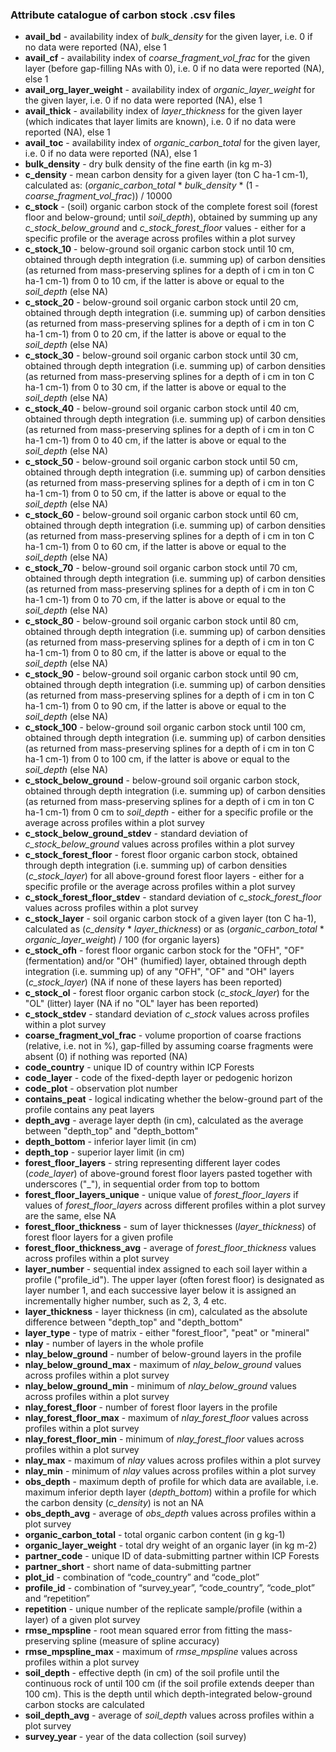 
### Attribute catalogue of carbon stock .csv files

-   **avail_bd** - availability index of *bulk_density* for the given layer,
    i.e. 0 if no data were reported (NA), else 1
-   **avail_cf** - availability index of *coarse_fragment_vol_frac* for the
    given layer (before gap-filling NAs with 0), i.e. 0 if no data were
    reported (NA), else 1
-   **avail_org_layer_weight** - availability index of *organic_layer_weight* 
    for the given layer, i.e. 0 if no data were reported (NA), else 1
-   **avail_thick** - availability index of *layer_thickness* for the given
    layer (which indicates that layer limits are known), i.e. 0 if no data
    were reported (NA), else 1
-   **avail_toc** - availability index of *organic_carbon_total* for the
    given layer, i.e. 0 if no data were reported (NA), else 1
-   **bulk_density** - dry bulk density of the fine earth (in kg m-3)
-   **c_density** - mean carbon density for a given layer (ton C ha-1 cm-1),
    calculated as:
    (*organic_carbon_total* * *bulk_density* *
    (1 - *coarse_fragment_vol_frac*)) / 10000
-   **c_stock** - (soil) organic carbon stock of the complete forest soil
    (forest floor and below-ground; until *soil_depth*),
    obtained by summing up any *c_stock_below_ground* and
    *c_stock_forest_floor* values - either for a specific profile or the
    average across profiles within a plot survey
-   **c_stock_10** - below-ground soil organic carbon stock until 10 cm,
    obtained through depth integration (i.e. summing up) of carbon densities
    (as returned from mass-preserving splines for a depth of i cm
    in ton C ha-1 cm-1) from 0 to 10 cm, if the latter is above or equal to the
    *soil_depth* (else NA)
-   **c_stock_20** - below-ground soil organic carbon stock until 20 cm,
    obtained through depth integration (i.e. summing up) of carbon densities
    (as returned from mass-preserving splines for a depth of i cm
    in ton C ha-1 cm-1) from 0 to 20 cm, if the latter is above or equal to the
    *soil_depth* (else NA)
-   **c_stock_30** - below-ground soil organic carbon stock until 30 cm,
    obtained through depth integration (i.e. summing up) of carbon densities
    (as returned from mass-preserving splines for a depth of i cm
    in ton C ha-1 cm-1) from 0 to 30 cm, if the latter is above or equal to the
    *soil_depth* (else NA)
-   **c_stock_40** - below-ground soil organic carbon stock until 40 cm,
    obtained through depth integration (i.e. summing up) of carbon densities
    (as returned from mass-preserving splines for a depth of i cm
    in ton C ha-1 cm-1) from 0 to 40 cm, if the latter is above or equal to the
    *soil_depth* (else NA)
-   **c_stock_50** - below-ground soil organic carbon stock until 50 cm,
    obtained through depth integration (i.e. summing up) of carbon densities
    (as returned from mass-preserving splines for a depth of i cm
    in ton C ha-1 cm-1) from 0 to 50 cm, if the latter is above or equal to the
    *soil_depth* (else NA)
-   **c_stock_60** - below-ground soil organic carbon stock until 60 cm,
    obtained through depth integration (i.e. summing up) of carbon densities
    (as returned from mass-preserving splines for a depth of i cm
    in ton C ha-1 cm-1) from 0 to 60 cm, if the latter is above or equal to the
    *soil_depth* (else NA)
-   **c_stock_70** - below-ground soil organic carbon stock until 70 cm,
    obtained through depth integration (i.e. summing up) of carbon densities
    (as returned from mass-preserving splines for a depth of i cm
    in ton C ha-1 cm-1) from 0 to 70 cm, if the latter is above or equal to the
    *soil_depth* (else NA)
-   **c_stock_80** - below-ground soil organic carbon stock until 80 cm,
    obtained through depth integration (i.e. summing up) of carbon densities
    (as returned from mass-preserving splines for a depth of i cm
    in ton C ha-1 cm-1) from 0 to 80 cm, if the latter is above or equal to the
    *soil_depth* (else NA)
-   **c_stock_90** - below-ground soil organic carbon stock until 90 cm,
    obtained through depth integration (i.e. summing up) of carbon densities
    (as returned from mass-preserving splines for a depth of i cm
    in ton C ha-1 cm-1) from 0 to 90 cm, if the latter is above or equal to the
    *soil_depth* (else NA)
-   **c_stock_100** - below-ground soil organic carbon stock until 100 cm,
    obtained through depth integration (i.e. summing up) of carbon densities
    (as returned from mass-preserving splines for a depth of i cm
    in ton C ha-1 cm-1) from 0 to 100 cm, if the latter is above or equal to the
    *soil_depth* (else NA)
-   **c_stock_below_ground** - below-ground soil organic carbon stock,
    obtained through depth integration (i.e. summing up) of carbon
    densities (as returned from mass-preserving splines for a depth of i cm
    in ton C ha-1 cm-1) from 0 cm to *soil_depth* - either for a specific
    profile or the average across profiles within a plot survey
-   **c_stock_below_ground_stdev** - standard deviation of
    *c_stock_below_ground* values across profiles within a plot survey
-   **c_stock_forest_floor** - forest floor organic carbon stock,
    obtained through depth integration (i.e. summing up) of carbon
    densities (*c_stock_layer*) for all above-ground forest floor layers -
    either for a specific profile or the average across profiles within a plot
    survey
-   **c_stock_forest_floor_stdev** - standard deviation of
    *c_stock_forest_floor* values across profiles within a plot survey
-   **c_stock_layer** - soil organic carbon stock of a given layer 
    (ton C ha-1), calculated as (*c_density* * *layer_thickness*)
    or as
    (*organic_carbon_total* * *organic_layer_weight*) / 100
    (for organic layers)
-   **c_stock_ofh** - forest floor organic carbon stock for the "OFH", "OF"
    (fermentation) and/or "OH" (humified) layer, obtained through depth
    integration (i.e. summing up) of any "OFH", "OF" and "OH" layers
    (*c_stock_layer*) (NA if none of these layers has been reported)
-   **c_stock_ol** - forest floor organic carbon stock (*c_stock_layer*)
    for the "OL" (litter) layer (NA if no "OL" layer has been reported)
-   **c_stock_stdev** - standard deviation of
    *c_stock* values across profiles within a plot survey
-   **coarse_fragment_vol_frac** - volume proportion of coarse fractions
    (relative, i.e. not in %), gap-filled by assuming coarse fragments were
    absent (0) if nothing was reported (NA)
-   **code_country** - unique ID of country within ICP Forests
-   **code_layer** - code of the fixed-depth layer or pedogenic horizon
-   **code_plot** - observation plot number
-   **contains_peat** - logical indicating whether the below-ground part
    of the profile contains any peat layers
-   **depth_avg** - average layer depth (in cm), calculated as the average
    between "depth_top" and "depth_bottom"
-   **depth_bottom** - inferior layer limit (in cm)
-   **depth_top** - superior layer limit (in cm)
-   **forest_floor_layers** - string representing different layer codes
    (*code_layer*) of above-ground forest floor layers pasted together
    with underscores ("_"), in sequential order from top to bottom
-   **forest_floor_layers_unique** - unique value of *forest_floor_layers*
    if values of *forest_floor_layers* across different profiles within a plot 
    survey are the same, else NA
-   **forest_floor_thickness** - sum of layer thicknesses (*layer_thickness*)
    of forest floor layers for a given profile
-   **forest_floor_thickness_avg** - average of *forest_floor_thickness*
    values across profiles within a plot survey
-   **layer_number** - sequential index assigned to each soil layer within a
    profile ("profile_id"). The upper layer (often forest floor) is designated
    as layer number 1, and each successive layer below it is assigned
    an incrementally higher number, such as 2, 3, 4 etc.
-   **layer_thickness** - layer thickness (in cm), calculated as the absolute
    difference between "depth_top" and "depth_bottom"
-   **layer_type** - type of matrix - either "forest_floor", "peat" or
    "mineral"
-   **nlay** - number of layers in the whole profile
-   **nlay_below_ground** - number of below-ground layers in the profile
-   **nlay_below_ground_max** - maximum of *nlay_below_ground* values across
    profiles within a plot survey
-   **nlay_below_ground_min** - minimum of *nlay_below_ground* values across
    profiles within a plot survey
-   **nlay_forest_floor** - number of forest floor layers in the profile
-   **nlay_forest_floor_max** - maximum of *nlay_forest_floor* values across
    profiles within a plot survey
-   **nlay_forest_floor_min** - minimum of *nlay_forest_floor* values across
    profiles within a plot survey
-   **nlay_max** - maximum of *nlay* values across profiles within a plot survey
-   **nlay_min** - minimum of *nlay* values across profiles within a plot survey
-   **obs_depth** - maximum depth of profile for which data are available,
    i.e. maximum inferior depth layer (*depth_bottom*) within a profile for
    which the carbon density (*c_density*) is not an NA
-   **obs_depth_avg** - average of *obs_depth* values across profiles within
    a plot survey
-   **organic_carbon_total** - total organic carbon content (in g kg-1)
-   **organic_layer_weight** - total dry weight of an organic layer (in kg m-2)
-   **partner_code** - unique ID of data-submitting partner within ICP Forests
-   **partner_short** - short name of data-submitting partner
-   **plot_id** - combination of “code_country” and “code_plot”
-   **profile_id** - combination of “survey_year”, “code_country”, “code_plot”
    and “repetition”
-   **repetition** - unique number of the replicate sample/profile
    (within a layer) of a given plot survey
-   **rmse_mpspline** - root mean squared error from fitting the mass-preserving
    spline (measure of spline accuracy)
-   **rmse_mpspline_max** - maximum of *rmse_mpspline* values across profiles
    within a plot survey
-   **soil_depth** - effective depth (in cm) of the soil profile until the
    continuous rock of until 100 cm (if the soil profile extends deeper than
    100 cm). This is the depth until which depth-integrated below-ground
    carbon stocks are calculated
-   **soil_depth_avg** - average of *soil_depth* values across profiles within
    a plot survey
-   **survey_year** - year of the data collection (soil survey)


